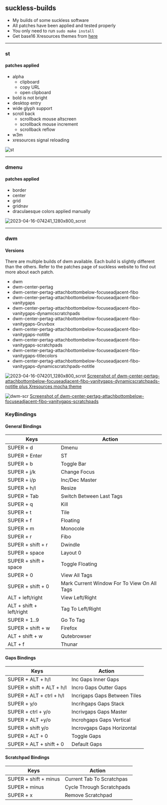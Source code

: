 ## suckless-builds

* My builds of some suckless software <br>
* All patches have been applied and tested properly <br>
* You only need to run <code>sudo make install</code> <br>
* Get base16 Xresources themes from [here](https://github.com/janoamaral/Xresources-themes)
<hr>

### st
#### patches applied
- alpha
  - clipboard
  - copy URL
  - open clipboard
- bold is not bright
- desktop entry
- wide glyph support
- scroll back
  - scrollback mouse altscreen
  - scrollback mouse increment
  - scrollback reflow
- w3m
- xresources signal reloading

![st](https://user-images.githubusercontent.com/107309764/232180205-62ea7a9c-f8f8-49d2-986c-a304aa9993e8.png)

<hr>

### dmenu
#### patches applied
- border
- center
- grid
- gridnav
- draculaesque colors applied manually 

![2023-04-16-074241_1280x800_scrot](https://user-images.githubusercontent.com/107309764/232266129-b69851bc-2d76-4751-ad7b-0165d1e7f201.png)

<hr>

### dwm
#### Versions
There are multiple builds of dwm available. Each build is slightly different than the others. Refer to the patches page of suckless website to find out more about each patch. 

- dwm
- dwm-center-pertag
- dwm-center-pertag-attachbottombelow-focuseadjacent-fibo
- dwm-center-pertag-attachbottombelow-focuseadjacent-fibo-vanitygaps
- dwm-center-pertag-attachbottombelow-focuseadjacent-fibo-vanitygaps-dynamicscratchpads
- dwm-center-pertag-attachbottombelow-focuseadjacent-fibo-vanitygaps-Gruvbox
- dwm-center-pertag-attachbottombelow-focuseadjacent-fibo-vanitygaps-notitle
- dwm-center-pertag-attachbottombelow-focuseadjacent-fibo-vanitygaps-scratchpads
- dwm-center-pertag-attachbottombelow-focuseadjacent-fibo-vanitygaps-titlecolors
- dwm-center-pertag-attachbottombelow-focuseadjacent-fibo-vanitygaps-dynamicscratchpads-notitle

![2023-04-16-074201_1280x800_scrot](https://user-images.githubusercontent.com/107309764/232266110-71827f24-db04-43ab-bc42-8ac7ce33faca.png)
[Screenshot of dwm-center-pertag-attachbottombelow-focuseadjacent-fibo-vanitygaps-dynamicscratchpads-notitle plus Xresources mocha theme]()

![dwm-scr](https://user-images.githubusercontent.com/107309764/232183377-bd25a59c-faf3-4e21-9c7d-650bceeec170.png)
[Screenshot of dwm-center-pertag-attachbottombelow-focuseadjacent-fibo-vanitygaps-scratchpads]()

### KeyBindings
#### General Bindings
| Keys | Action |
|-----|----|
| SUPER + d                  | Dmenu                                       |
| SUPER + Enter              | ST                                          |
| SUPER + b                  | Toggle Bar                                  |
| SUPER + j/k                | Change Focus                                |
| SUPER + i/p                | Inc/Dec Master                              |
| SUPER + h/l                | Resize                                      |
| SUPER + Tab                | Switch Between Last Tags                    |
| SUPER + q                  | Kill                                        |
| SUPER + t                  | Tile                                        |
| SUPER + f                  | Floating                                    |
| SUPER + m                  | Monocole                                    |
| SUPER + r                  | Fibo                                        |
| SUPER + shift + r          | Dwindle                                     |
| SUPER + space              | Layout 0                                    |
| SUPER + shift + space      | Toggle Floating                             |
| SUPER + 0                  | View All Tags                               |
| SUPER + shift + 0          | Mark Current Window For To View On All Tags |
| ALT   + left/right         | View Left/Right                             |
| ALT   + shift + left/right | Tag To Left/Right                           |
| SUPER +  1..9               | Go To Tag                                   |
| SUPER + shift + w          | Firefox                                     |
| ALT + shift + w          | Qutebrowser                                 |
| ALT + f                  | Thunar                                      |

#### Gaps Bindings
|Keys | Action |
|----|----|
| SUPER + ALT + h/l         | Inc Gaps Inner Gaps   |
| SUPER + shift + ALT + h/l | Incro Gaps Outter Gaps |
| SUPER + ALT + ctrl + h/l  | Incrigaps Gaps Between Tiles  |
| SUPER + y/o               | Incrihgaps  Gaps Stack     |
| SUPER + ctrl + y/o        | Incrivgaps  Gaps Master   |
| SUPER + ALT +y/o          | Incrohgaps  Gaps Vertical |
| SUPER + shift y/o         | Incrovgaps  Gaps Horizontal |
| SUPER + ALT + 0           | Toggle Gaps               |
| SUPER + ALT + shift + 0   | Default Gaps              |

#### Scratchpad Bindings
|Keys | Action |
|----|----|
| SUPER + shift + minus     | Current Tab To Scratchpas |
| SUPER + minus             | Cycle Through Scratchpads |
| SUPER + x                 | Remove Scratchpad         |



